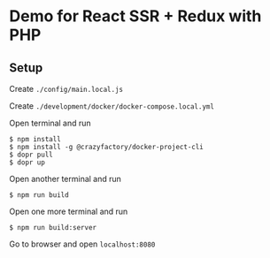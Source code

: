 # Demo for React SSR + Redux with PHP

## Setup

Create `./config/main.local.js`

Create `./development/docker/docker-compose.local.yml`

Open terminal and run
```
$ npm install
$ npm install -g @crazyfactory/docker-project-cli
$ dopr pull
$ dopr up
```

Open another terminal and run
```
$ npm run build
```

Open one more terminal and run
```
$ npm run build:server
```

Go to browser and open `localhost:8080`
